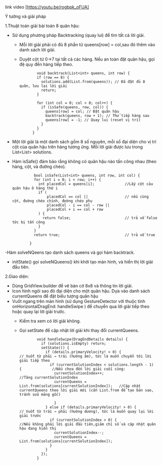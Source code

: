link video [https://youtu.be/rogbpk_oFUA]


Ý tưởng và giải pháp

1.Thuật toán giải bài toán 8 quân hậu:
- Sử dụng phương pháp Backtracking (quay lui) để tìm tất cả lời giải.
  + Mỗi lời giải phải có đủ 8 phần tử queens[row] = col,sau đó thêm vào danh sách lời giải.
  + Duyệt cột từ 0->7 tại tất cả các hàng. Nếu an toàn đặt quân hậu, gọi đệ quy đến hàng tiếp theo.
    
                void backtrack(List<int> queens, int row) {
                if (row == 8) {
                  solutions.add(List.from(queens)); // Đã đặt đủ 8 quân, lưu lại lời giải
                  return;
                }
              
                for (int col = 0; col < 8; col++) {
                  if (isSafe(queens, row, col)) {
                    queens[row] = col; // Đặt quân hậu
                    backtrack(queens, row + 1); // Thử tiếp hàng sau
                    queens[row] = -1; // Quay lui (reset vị trí)
                  }
                }
              }
  
- Một lời giải là một danh sách gồm 8 số nguyên, mỗi số đại diện cho vị trí cột của quân hậu trên hàng tương ứng. Mỗi lời giải được lưu trong List<List<int>> solutions.

- Hàm isSafe() đảm bảo rằng không có quân hậu nào tấn công nhau (theo hàng, cột, và đường chéo).
  
                bool isSafe(List<int> queens, int row, int col) {
                for (int i = 0; i < row; i++) {
                  int placedCol = queens[i];              //Lấy cột cảu quân hậu ở hàng thứ i
                  if (
                      placedCol == col ||                 // nếu cùng cột, đường chéo chính, đường chéo phụ
                      placedCol - i == col - row ||         
                      placedCol + i == col + row           
                  ) {
                    return false;                         // trả về false tức bị tấn công
                  }
                }
                return true;                              // trả về true  
              
              }

-Hàm solveNQeens tạo danh sách queens và gọi hàm backtrack.

- initState() gọi solveNQueens() khi khởi tạo màn hình, và hiển thị lời giải đầu tiên.

  
2.Giao diện:
- Dùng GridView.builder để vẽ bàn cờ 8x8 và thông tin lời giải.
- Icon hình ngôi sao đỏ đại diện cho một quân hậu. Dựa vào danh sách currentQueens để đặt biểu tượng quân hậu
- Vuốt ngang trên màn hình (sử dụng GestureDetector với thuộc tính onHorizontalDragEnd: handleSwipe ) để chuyển qua lời giải tiếp theo hoặc quay lại lời giải trước.
  + Kiểm tra xem có lời giải không.
  + Gọi setState để cập nhật lời giải khi thay đổi currentQueens.
  
                void handleSwipe(DragEndDetails details) {
                  if (solutions.isEmpty) return;
                  setState(() {
                    if (details.primaryVelocity! < 0) {                          // Vuốt từ phải → trái (hướng âm), tức là muốn chuyển tới lời giải tiếp theo
                      if (currentSolutionIndex < solutions.length - 1) {              //Nếu chưa đến lời giải cuối cùng:
                        currentSolutionIndex++;                                       //Tăng currentSolutionIndex
                        currentQueens = List.from(solutions[currentSolutionIndex]);   //Cập nhật currentQueens theo lời giải mới (cần List.from để tạo bản sao, tránh sửa mảng gốc)
                
                        }
                    } else if (details.primaryVelocity! > 0) {             // Vuốt từ trái → phải (hướng dương), tức là muốn quay lại lời giải trước
                      if (currentSolutionIndex > 0) {                      //Nếu không phải lời giải đầu tiên,giảm chỉ số và cập nhật quân hậu đang hiển thị
                        currentSolutionIndex--;
                        currentQueens = List.from(solutions[currentSolutionIndex]);
                      }
                    }
                  });
                }
  
